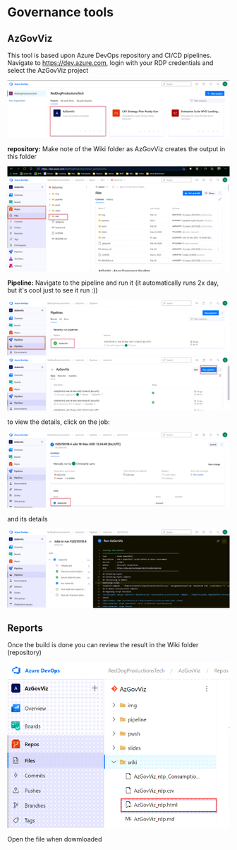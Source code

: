 
# Governance tools

## AzGovViz

This tool is based upon Azure DevOps repository and CI/CD pipelines.  
Navigate to <https://dev.azure.com>, login with your RDP credentials and select the AzGovViz project  

![azgovviz](https://github.com/reddogproductions/AzureDemoLab/blob/main/images/pics/enterprisescale/azgovviz.png)

**repository:**
Make note of the Wiki folder as AzGovViz creates the output in this folder

![repo](https://github.com/reddogproductions/AzureDemoLab/blob/main/images/pics/enterprisescale/wiki.png)

**Pipeline:**
Navigate to the pipeline and run it (it automatically runs 2x day, but it's cool just to see it run :))  

![pipeline](https://github.com/reddogproductions/AzureDemoLab/blob/main/images/pics/enterprisescale/pipeline.png)
![runpipe](https://github.com/reddogproductions/AzureDemoLab/blob/main/images/pics/enterprisescale/runpipeline.png)

to view the details, click on the job:

![viewrun](https://github.com/reddogproductions/AzureDemoLab/blob/main/images/pics/enterprisescale/viewrun.png)

and its details

![rundetails](https://github.com/reddogproductions/AzureDemoLab/blob/main/images/pics/enterprisescale/viewrundetatail.png)

## Reports

Once the build is done you can review the result in the Wiki folder (repository)

![report](https://github.com/reddogproductions/AzureDemoLab/blob/main/images/pics/enterprisescale/downloadreport.png)

Open the file when dowmloaded

